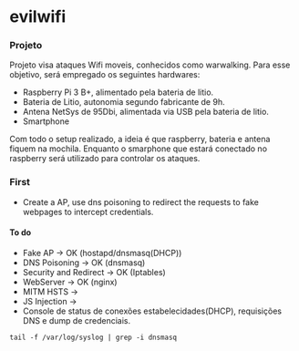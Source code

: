 # evilwifi
### Projeto
Projeto visa ataques Wifi moveis, conhecidos como warwalking. Para esse objetivo, será empregado os seguintes hardwares:
- Raspberry Pi 3 B+, alimentado pela bateria de litio.
- Bateria de Litio, autonomia segundo fabricante de 9h.
- Antena NetSys de 95Dbi, alimentada via USB pela bateria de litio.
- Smartphone

Com todo o setup realizado, a ideia é que raspberry, bateria e antena fiquem na mochila. Enquanto o smarphone que estará conectado no raspberry será utilizado para controlar os ataques. 



### First 
- Create a AP, use dns poisoning to redirect the requests to fake webpages to intercept credentials. 

#### To do 
- Fake AP -> OK (hostapd/dnsmasq(DHCP))
- DNS Poisoning -> OK (dnsmasq)
- Security and Redirect -> OK (Iptables)
- WebServer -> OK (nginx)
- MITM HSTS -> 
- JS Injection -> 
- Console de status de conexões estabelecidades(DHCP), requisições DNS e dump de credenciais.

```
tail -f /var/log/syslog | grep -i dnsmasq
``` 
